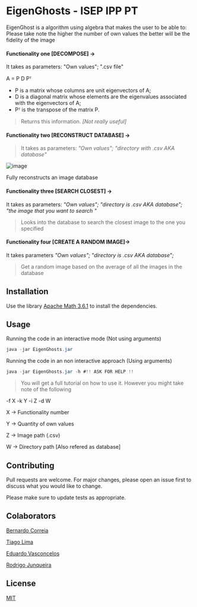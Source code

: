 
# EigenGhosts - ISEP IPP PT

EigenGhost is a algorithm using algebra that makes the user to be able to: 
Please take note the higher the number of own values the better will be the fidelity of the image

#### Functionality one [DECOMPOSE] -> 
It takes as parameters: "Own values"; ".csv file"

A = P D Pᵀ
   - P is a matrix whose columns are unit eigenvectors of A;
   - D is a diagonal matrix whose elements are the eigenvalues associated with the eigenvectors of A;
   - Pᵀ is the transpose of the matrix P. 

> Returns this information. *[Not really useful]*

#### Functionality two [RECONSTRUCT DATABASE] -> 
>It takes as parameters: *"Own values"; "directory with .csv AKA database"*


![image](https://github.com/user-attachments/assets/9a2f4575-f9c4-4ece-939e-d91e0026aaeb)

Fully reconstructs an image database 

#### Functionality three [SEARCH CLOSEST] -> 
It takes as parameters: *"Own values"; "directory is .csv AKA database"; "the image that you want to search "* 

> Looks into the database to search the closest image to the one you specified

#### Functionality four [CREATE A RANDOM IMAGE]-> 
It takes parameters *"Own values"; "directory is .csv AKA database";*

> Get a random image based on the average of all the images in the database

## Installation

Use the library [Apache Math 3.6.1](https://mvnrepository.com/artifact/org.apache.commons/commons-math3/3.6.1) to install the dependencies.

## Usage

Running the code in an interactive mode (Not using arguments)
```java
java -jar EigenGhosts.jar
```

Running the code in an non interactive approach (Using arguments)
```java
java -jar EigenGhosts.jar -h #!! ASK FOR HELP !!
```
> You will get a full tutorial on how to use it. However you might take note of the following

-f X -k Y -i Z -d W

X -> Functionality number

Y -> Quantity of own values

Z -> Image path (.csv)

W -> Directory path [Also refered as database]

## Contributing

Pull requests are welcome. For major changes, please open an issue first
to discuss what you would like to change.

Please make sure to update tests as appropriate.

## Colaborators
[Bernardo Correia](https://github.com/BKTales)

[Tiago Lima](https://github.com/Tiago-Lima-TSL)

[Eduardo Vasconcelos](https://github.com/eduVVSC)

[Rodrigo Junqueira](https://github.com/junkeira13)

## License

[MIT](https://choosealicense.com/licenses/mit/)




